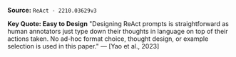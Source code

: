 **Source:** `ReAct - 2210.03629v3`

**Key Quote: Easy to Design**
"Designing ReAct prompts is straightforward as human annotators just type down their thoughts in language on top of their actions taken. No ad-hoc format choice, thought design, or example selection is used in this paper." — [Yao et al., 2023]
